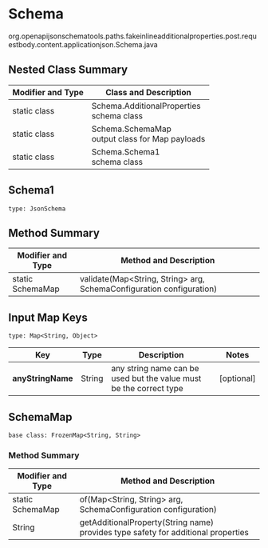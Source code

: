 # Schema
org.openapijsonschematools.paths.fakeinlineadditionalproperties.post.requestbody.content.applicationjson.Schema.java

## Nested Class Summary
| Modifier and Type | Class and Description |
| ----------------- | ---------------------- |
| static class | Schema.AdditionalProperties<br> schema class |
| static class | Schema.SchemaMap<br> output class for Map payloads |
| static class | Schema.Schema1<br> schema class |

## Schema1
```
type: JsonSchema
```

## Method Summary
| Modifier and Type | Method and Description |
| ----------------- | ---------------------- |
| static SchemaMap | validate(Map<String, String> arg, SchemaConfiguration configuration) |

## Input Map Keys
```
type: Map<String, Object>
```
Key | Type |  Description | Notes
------------ | ------------- | ------------- | -------------
**anyStringName** | String | any string name can be used but the value must be the correct type | [optional]

## SchemaMap
```
base class: FrozenMap<String, String>
```

### Method Summary
| Modifier and Type | Method and Description |
| ----------------- | ---------------------- |
| static SchemaMap | of(Map<String, String> arg, SchemaConfiguration configuration) |
| String | getAdditionalProperty(String name)<br>provides type safety for additional properties |
